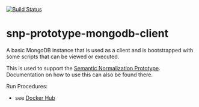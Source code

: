 [![Build Status](http://52.5.163.147:8080/buildStatus/icon?job=snp-prototype-mongodb-client)](http://52.5.163.147:8080/job/snp-prototype-mongodb-client)

# snp-prototype-mongodb-client

A basic MongoDB instance that is used as a client and is bootstrapped with some scripts that can be viewed or executed.  

This is used to support the [Semantic Normalization Prototype](https://github.com/Deloitte-VA/snp-prototype).  Documentation on how to use this can also be found there.

Run Procedures:
  - see [Docker Hub](https://hub.docker.com/r/deloitteva/docker-mongodb-client/)
